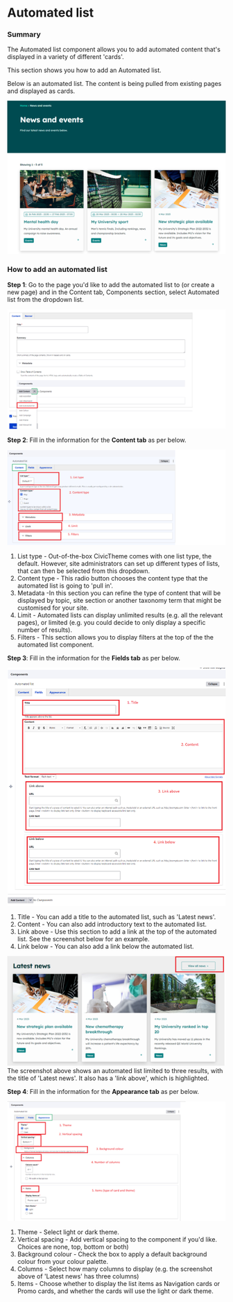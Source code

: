 # Automated list

### Summary&#x20;

The Automated list component allows you to add automated content that's displayed in a variety of different 'cards'.&#x20;

This section shows you how to add an Automated list.&#x20;

Below is an automated list. The content is being pulled from existing pages and displayed as cards.&#x20;

![](<../../.gitbook/assets/image (68).png>)&#x20;

### How to add an automated list

**Step 1**: Go to the page you'd like to add the automated list to (or create a new page) and in the Content tab, Components section, select Automated list from the dropdown list.&#x20;

![](<../../.gitbook/assets/image (82).png>)

**Step 2**: Fill in the information for the **Content tab** as per below.&#x20;

![](<../../.gitbook/assets/image (71).png>)

1. List type - Out-of-the-box CivicTheme comes with one list type, the default. However, site administrators can set up different types of lists, that can then be selected from this dropdown.
2. Content type - This radio button chooses the content type that the automated list is going to 'pull in'.&#x20;
3. Metadata -In this section you can refine the type of content that will be displayed by topic, site section or another taxonomy term that might be customised for your site.&#x20;
4. Limit - Automated lists can display unlimited results (e.g. all the relevant pages), or limited (e.g. you could decide to only display a specific number of results).
5. Filters - This section allows you to display filters at the top of the the automated list component.&#x20;

**Step 3**: Fill in the information for the **Fields tab** as per below.&#x20;

![](<../../.gitbook/assets/image (76).png>)

1. Title - You can add a title to the automated list, such as 'Latest news'.&#x20;
2. Content - You can also add introductory text to the automated list.&#x20;
3. Link above - Use this section to add a link at the top of the automated list. See the screenshot below for an example.&#x20;
4. Link below - You can also add a link below the automated list.&#x20;

![](<../../.gitbook/assets/image (22).png>)\
The screenshot above shows an automated list limited to three results, with the title of 'Latest news'. It also has a 'link above', which is highlighted.&#x20;

**Step 4**: Fill in the information for the **Appearance tab** as per below.

![](<../../.gitbook/assets/image (87).png>)

1. Theme - Select light or dark theme.&#x20;
2. Vertical spacing - Add vertical spacing to the component if you'd like. Choices are none, top, bottom or both)
3. Background colour - Check the box to apply a default background colour from your colour palette.
4. Columns - Select how many columns to display (e.g. the screenshot above of 'Latest news' has three columns)
5. Items - Choose whether to display the list items as Navigation cards or Promo cards, and whether the cards will use the light or dark theme.&#x20;
